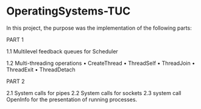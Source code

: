 # OperatingSystems-TUC

In this project, the purpose was the implementation of the following parts:


PART 1

1.1 Multilevel feedback queues for Scheduler

1.2 Multi-threading operations
• CreateThread
• ThreadSelf
• ThreadJoin
• ThreadExit
• ThreadDetach


PART 2

2.1 System calls for pipes
2.2 System calls for sockets
2.3 system call OpenInfo for the presentation of running processes.

